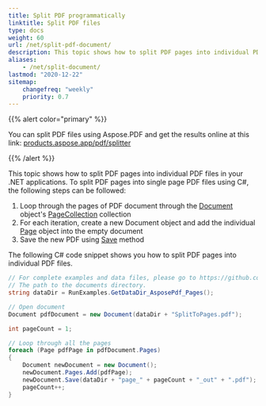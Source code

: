 ```yaml
---
title: Split PDF programmatically
linktitle: Split PDF files
type: docs
weight: 60
url: /net/split-pdf-document/
description: This topic shows how to split PDF pages into individual PDF files in your .NET applications with C#. 
aliases:
    - /net/split-document/
lastmod: "2020-12-22"
sitemap:
    changefreq: "weekly"
    priority: 0.7
---
```


{{% alert color="primary" %}}

You can split PDF files using Aspose.PDF and get the results online at this link: [products.aspose.app/pdf/splitter](https://products.aspose.app/pdf/splitter)

{{% /alert %}}

This topic shows how to split PDF pages into individual PDF files in your .NET applications. To split PDF pages into single page PDF files using C#, the following steps can be followed:

1. Loop through the pages of PDF document through the [Document](https://apireference.aspose.com/net/pdf/aspose.pdf/document) object's [PageCollection](https://apireference.aspose.com/net/pdf/aspose.pdf/pagecollection) collection
1. For each iteration, create a new Document object and add the individual [Page](https://apireference.aspose.com/net/pdf/aspose.pdf/page) object into the empty document
1. Save the new PDF using [Save](https://apireference.aspose.com/net/pdf/aspose.pdf.document/save/methods/4) method

The following C# code snippet shows you how to split PDF pages into individual PDF files.

```csharp
// For complete examples and data files, please go to https://github.com/aspose-pdf/Aspose.PDF-for-.NET
// The path to the documents directory.
string dataDir = RunExamples.GetDataDir_AsposePdf_Pages();

// Open document
Document pdfDocument = new Document(dataDir + "SplitToPages.pdf");

int pageCount = 1;

// Loop through all the pages
foreach (Page pdfPage in pdfDocument.Pages)
{
    Document newDocument = new Document();
    newDocument.Pages.Add(pdfPage);
    newDocument.Save(dataDir + "page_" + pageCount + "_out" + ".pdf");
    pageCount++;
}
```
